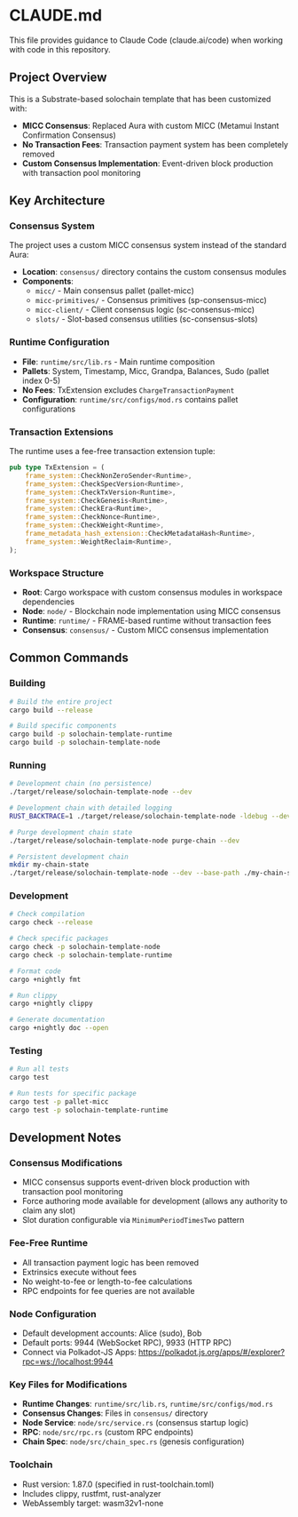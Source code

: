 # CLAUDE.md

This file provides guidance to Claude Code (claude.ai/code) when working with code in this repository.

## Project Overview

This is a Substrate-based solochain template that has been customized with:
- **MICC Consensus**: Replaced Aura with custom MICC (Metamui Instant Confirmation Consensus) 
- **No Transaction Fees**: Transaction payment system has been completely removed
- **Custom Consensus Implementation**: Event-driven block production with transaction pool monitoring

## Key Architecture

### Consensus System
The project uses a custom MICC consensus system instead of the standard Aura:
- **Location**: `consensus/` directory contains the custom consensus modules
- **Components**:
  - `micc/` - Main consensus pallet (pallet-micc)
  - `micc-primitives/` - Consensus primitives (sp-consensus-micc) 
  - `micc-client/` - Client consensus logic (sc-consensus-micc)
  - `slots/` - Slot-based consensus utilities (sc-consensus-slots)

### Runtime Configuration 
- **File**: `runtime/src/lib.rs` - Main runtime composition
- **Pallets**: System, Timestamp, Micc, Grandpa, Balances, Sudo (pallet index 0-5)
- **No Fees**: TxExtension excludes `ChargeTransactionPayment`
- **Configuration**: `runtime/src/configs/mod.rs` contains pallet configurations

### Transaction Extensions
The runtime uses a fee-free transaction extension tuple:
```rust
pub type TxExtension = (
    frame_system::CheckNonZeroSender<Runtime>,
    frame_system::CheckSpecVersion<Runtime>, 
    frame_system::CheckTxVersion<Runtime>,
    frame_system::CheckGenesis<Runtime>,
    frame_system::CheckEra<Runtime>,
    frame_system::CheckNonce<Runtime>,
    frame_system::CheckWeight<Runtime>,
    frame_metadata_hash_extension::CheckMetadataHash<Runtime>,
    frame_system::WeightReclaim<Runtime>,
);
```

### Workspace Structure
- **Root**: Cargo workspace with custom consensus modules in workspace dependencies
- **Node**: `node/` - Blockchain node implementation using MICC consensus
- **Runtime**: `runtime/` - FRAME-based runtime without transaction fees
- **Consensus**: `consensus/` - Custom MICC consensus implementation

## Common Commands

### Building
```bash
# Build the entire project
cargo build --release

# Build specific components
cargo build -p solochain-template-runtime
cargo build -p solochain-template-node
```

### Running
```bash
# Development chain (no persistence)
./target/release/solochain-template-node --dev

# Development chain with detailed logging
RUST_BACKTRACE=1 ./target/release/solochain-template-node -ldebug --dev

# Purge development chain state
./target/release/solochain-template-node purge-chain --dev

# Persistent development chain
mkdir my-chain-state
./target/release/solochain-template-node --dev --base-path ./my-chain-state/
```

### Development
```bash
# Check compilation
cargo check --release

# Check specific packages
cargo check -p solochain-template-node
cargo check -p solochain-template-runtime

# Format code
cargo +nightly fmt

# Run clippy
cargo +nightly clippy

# Generate documentation
cargo +nightly doc --open
```

### Testing
```bash
# Run all tests
cargo test

# Run tests for specific package
cargo test -p pallet-micc
cargo test -p solochain-template-runtime
```

## Development Notes

### Consensus Modifications
- MICC consensus supports event-driven block production with transaction pool monitoring
- Force authoring mode available for development (allows any authority to claim any slot)
- Slot duration configurable via `MinimumPeriodTimesTwo` pattern

### Fee-Free Runtime
- All transaction payment logic has been removed
- Extrinsics execute without fees
- No weight-to-fee or length-to-fee calculations
- RPC endpoints for fee queries are not available

### Node Configuration
- Default development accounts: Alice (sudo), Bob
- Default ports: 9944 (WebSocket RPC), 9933 (HTTP RPC)
- Connect via Polkadot-JS Apps: https://polkadot.js.org/apps/#/explorer?rpc=ws://localhost:9944

### Key Files for Modifications
- **Runtime Changes**: `runtime/src/lib.rs`, `runtime/src/configs/mod.rs`
- **Consensus Changes**: Files in `consensus/` directory
- **Node Service**: `node/src/service.rs` (consensus startup logic)
- **RPC**: `node/src/rpc.rs` (custom RPC endpoints)
- **Chain Spec**: `node/src/chain_spec.rs` (genesis configuration)

### Toolchain
- Rust version: 1.87.0 (specified in rust-toolchain.toml)
- Includes clippy, rustfmt, rust-analyzer
- WebAssembly target: wasm32v1-none